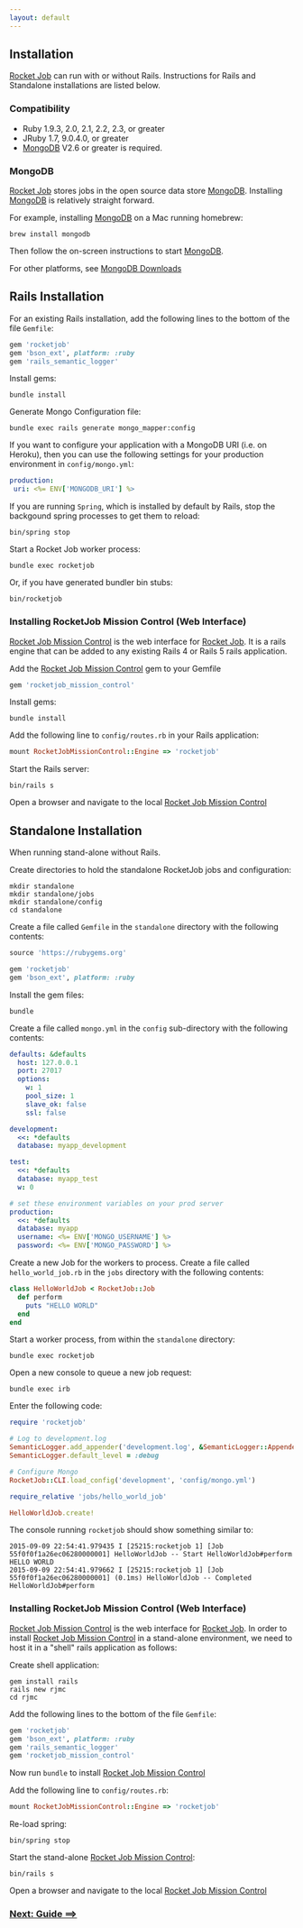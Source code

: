 ```yaml
---
layout: default
---
```


## Installation

[Rocket Job][0] can run with or without Rails. Instructions for Rails and Standalone installations are listed below.

### Compatibility

* Ruby 1.9.3, 2.0, 2.1, 2.2, 2.3, or greater
* JRuby 1.7, 9.0.4.0, or greater
* [MongoDB][3] V2.6 or greater is required.

### MongoDB

[Rocket Job][0] stores jobs in the open source data store [MongoDB][3].
Installing [MongoDB][3] is relatively straight forward.

For example, installing [MongoDB][3] on a Mac running homebrew:

~~~
brew install mongodb
~~~

Then follow the on-screen instructions to start [MongoDB][3].

For other platforms, see [MongoDB Downloads](https://www.mongodb.org/downloads)

## Rails Installation

For an existing Rails installation, add the following lines to the bottom of the file `Gemfile`:

~~~ruby
gem 'rocketjob'
gem 'bson_ext', platform: :ruby
gem 'rails_semantic_logger'
~~~

Install gems:

~~~
bundle install
~~~

Generate Mongo Configuration file:

~~~
bundle exec rails generate mongo_mapper:config
~~~

If you want to configure your application with a MongoDB URI (i.e. on Heroku), then you can use
the following settings for your production environment in `config/mongo.yml`:

~~~yaml
production:
 uri: <%= ENV['MONGODB_URI'] %>
~~~

If you are running `Spring`, which is installed by default by Rails, stop the backgound
spring processes to get them to reload:

~~~
bin/spring stop
~~~

Start a Rocket Job worker process:

~~~
bundle exec rocketjob
~~~

Or, if you have generated bundler bin stubs:

~~~
bin/rocketjob
~~~

### Installing RocketJob Mission Control (Web Interface)

[Rocket Job Mission Control][1] is the web interface for [Rocket Job][0].
It is a rails engine that can be added to any existing Rails 4 or Rails 5 rails application.

Add the [Rocket Job Mission Control][1] gem to your Gemfile

~~~ruby
gem 'rocketjob_mission_control'
~~~

Install gems:

~~~
bundle install
~~~

Add the following line to `config/routes.rb` in your Rails application:

~~~ruby
mount RocketJobMissionControl::Engine => 'rocketjob'
~~~

Start the Rails server:

~~~
bin/rails s
~~~

Open a browser and navigate to the local [Rocket Job Mission Control](http://localhost:3000/rocketjob)

## Standalone Installation

When running stand-alone without Rails.

Create directories to hold the standalone RocketJob jobs and configuration:

~~~
mkdir standalone
mkdir standalone/jobs
mkdir standalone/config
cd standalone
~~~

Create a file called `Gemfile` in the `standalone` directory with the following contents:

~~~ruby
source 'https://rubygems.org'

gem 'rocketjob'
gem 'bson_ext', platform: :ruby
~~~

Install the gem files:

~~~
bundle
~~~

Create a file called `mongo.yml` in the `config` sub-directory with the following contents:

~~~yaml
defaults: &defaults
  host: 127.0.0.1
  port: 27017
  options:
    w: 1
    pool_size: 1
    slave_ok: false
    ssl: false

development:
  <<: *defaults
  database: myapp_development

test:
  <<: *defaults
  database: myapp_test
  w: 0

# set these environment variables on your prod server
production:
  <<: *defaults
  database: myapp
  username: <%= ENV['MONGO_USERNAME'] %>
  password: <%= ENV['MONGO_PASSWORD'] %>
~~~

Create a new Job for the workers to process. Create a file called `hello_world_job.rb`
in the `jobs` directory with the following contents:

~~~ruby
class HelloWorldJob < RocketJob::Job
  def perform
    puts "HELLO WORLD"
  end
end
~~~

Start a worker process, from within the `standalone` directory:

~~~
bundle exec rocketjob
~~~

Open a new console to queue a new job request:

~~~
bundle exec irb
~~~

Enter the following code:

~~~ruby
require 'rocketjob'

# Log to development.log
SemanticLogger.add_appender('development.log', &SemanticLogger::Appender::Base.colorized_formatter)
SemanticLogger.default_level = :debug

# Configure Mongo
RocketJob::CLI.load_config('development', 'config/mongo.yml')

require_relative 'jobs/hello_world_job'

HelloWorldJob.create!
~~~

The console running `rocketjob` should show something similar to:

~~~
2015-09-09 22:54:41.979435 I [25215:rocketjob 1] [Job 55f0f0f1a26ec06280000001] HelloWorldJob -- Start HelloWorldJob#perform
HELLO WORLD
2015-09-09 22:54:41.979662 I [25215:rocketjob 1] [Job 55f0f0f1a26ec06280000001] (0.1ms) HelloWorldJob -- Completed HelloWorldJob#perform
~~~

### Installing RocketJob Mission Control (Web Interface)

[Rocket Job Mission Control][1] is the web interface for [Rocket Job][0].
In order to install [Rocket Job Mission Control][1] in a stand-alone environment, we need to
host it in a "shell" rails application as follows:

Create shell application:

~~~
gem install rails
rails new rjmc
cd rjmc
~~~

Add the following lines to the bottom of the file `Gemfile`:

~~~ruby
gem 'rocketjob'
gem 'bson_ext', platform: :ruby
gem 'rails_semantic_logger'
gem 'rocketjob_mission_control'
~~~

Now run `bundle` to install [Rocket Job Mission Control][1]

Add the following line to `config/routes.rb`:

~~~ruby
mount RocketJobMissionControl::Engine => 'rocketjob'
~~~

Re-load spring:

~~~
bin/spring stop
~~~

Start the stand-alone [Rocket Job Mission Control][1]:

~~~
bin/rails s
~~~

Open a browser and navigate to the local [Rocket Job Mission Control](http://localhost:3000/rocketjob)

### [Next: Guide ==>](guide.html)

[0]: http://rocketjob.io
[1]: mission_control.html
[2]: http://reidmorrison.github.io/semantic_logger
[3]: http://mongodb.org
